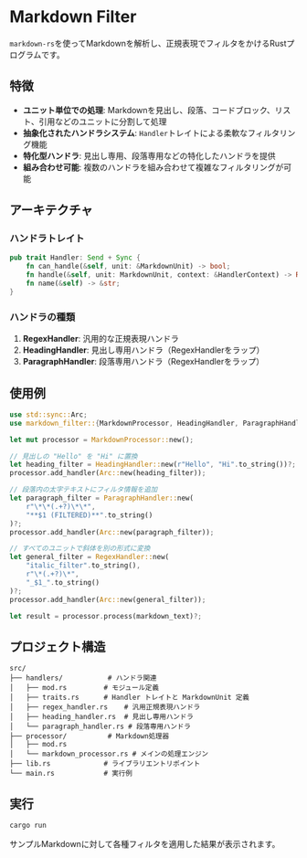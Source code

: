 # Markdown Filter

`markdown-rs`を使ってMarkdownを解析し、正規表現でフィルタをかけるRustプログラムです。

## 特徴

- **ユニット単位での処理**: Markdownを見出し、段落、コードブロック、リスト、引用などのユニットに分割して処理
- **抽象化されたハンドラシステム**: `Handler`トレイトによる柔軟なフィルタリング機能
- **特化型ハンドラ**: 見出し専用、段落専用などの特化したハンドラを提供
- **組み合わせ可能**: 複数のハンドラを組み合わせて複雑なフィルタリングが可能

## アーキテクチャ

### ハンドラトレイト

```rust
pub trait Handler: Send + Sync {
    fn can_handle(&self, unit: &MarkdownUnit) -> bool;
    fn handle(&self, unit: MarkdownUnit, context: &HandlerContext) -> Result<Option<MarkdownUnit>>;
    fn name(&self) -> &str;
}
```

### ハンドラの種類

1. **RegexHandler**: 汎用的な正規表現ハンドラ
2. **HeadingHandler**: 見出し専用ハンドラ（RegexHandlerをラップ）
3. **ParagraphHandler**: 段落専用ハンドラ（RegexHandlerをラップ）

## 使用例

```rust
use std::sync::Arc;
use markdown_filter::{MarkdownProcessor, HeadingHandler, ParagraphHandler, RegexHandler};

let mut processor = MarkdownProcessor::new();

// 見出しの "Hello" を "Hi" に置換
let heading_filter = HeadingHandler::new(r"Hello", "Hi".to_string())?;
processor.add_handler(Arc::new(heading_filter));

// 段落内の太字テキストにフィルタ情報を追加
let paragraph_filter = ParagraphHandler::new(
    r"\*\*(.+?)\*\*",
    "**$1 (FILTERED)**".to_string()
)?;
processor.add_handler(Arc::new(paragraph_filter));

// すべてのユニットで斜体を別の形式に変換
let general_filter = RegexHandler::new(
    "italic_filter".to_string(),
    r"\*(.+?)\*",
    "_$1_".to_string()
)?;
processor.add_handler(Arc::new(general_filter));

let result = processor.process(markdown_text)?;
```

## プロジェクト構造

```
src/
├── handlers/           # ハンドラ関連
│   ├── mod.rs         # モジュール定義
│   ├── traits.rs      # Handler トレイトと MarkdownUnit 定義
│   ├── regex_handler.rs    # 汎用正規表現ハンドラ
│   ├── heading_handler.rs  # 見出し専用ハンドラ
│   └── paragraph_handler.rs # 段落専用ハンドラ
├── processor/          # Markdown処理器
│   ├── mod.rs
│   └── markdown_processor.rs # メインの処理エンジン
├── lib.rs             # ライブラリエントリポイント
└── main.rs            # 実行例
```

## 実行

```bash
cargo run
```

サンプルMarkdownに対して各種フィルタを適用した結果が表示されます。